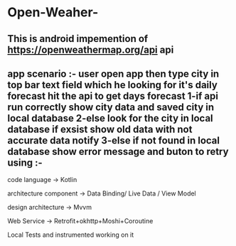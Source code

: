 # Open-Weaher-
This is android  impemention of   https://openweathermap.org/api  api 
-------------------------------------------------------------------
app scenario :- user open app then type city in top bar text field  which he looking for it's daily forecast hit the api to get days forecast
1-if api run correctly show city data and saved city in local database 
2-else look for the city in local database if exsist show old data with not accurate data notify
3-else if not found in local database show error message and buton to retry
using :-
------------
code language -> Kotlin

architecture component -> Data Binding/ Live Data / View Model

design architecture -> Mvvm

Web Service -> Retrofit+okhttp+Moshi+Coroutine 

Local Tests and instrumented working on it
